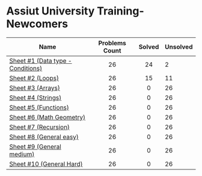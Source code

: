 # Assiut University Training-Newcomers

| Name | Problems Count | Solved | Unsolved
|---|:---:|:---:|---|
[Sheet #1 (Data type - Conditions)](https://codeforces.com/group/MWSDmqGsZm/contest/219158)|26|24|2
[Sheet #2 (Loops)](https://codeforces.com/group/MWSDmqGsZm/contest/219432)|26|15|11
[Sheet #3 (Arrays)](https://codeforces.com/group/MWSDmqGsZm/contest/219774)|26|0|26
[Sheet #4 (Strings)](https://codeforces.com/group/MWSDmqGsZm/contest/219856)|26|0|26
[Sheet #5 (Functions)](https://codeforces.com/group/MWSDmqGsZm/contest/223205)|26|0|26
[Sheet #6 (Math Geometry)](https://codeforces.com/group/MWSDmqGsZm/contest/223338)|26|0|26
[Sheet #7 (Recursion)](https://codeforces.com/group/MWSDmqGsZm/contest/223339)|26|0|26
[Sheet #8 (General easy)](https://codeforces.com/group/MWSDmqGsZm/contest/223206)|26|0|26
[Sheet #9 (General medium)](https://codeforces.com/group/MWSDmqGsZm/contest/223207)|26|0|26
[Sheet #10 (General Hard)](https://codeforces.com/group/MWSDmqGsZm/contest/223340)|26|0|26







